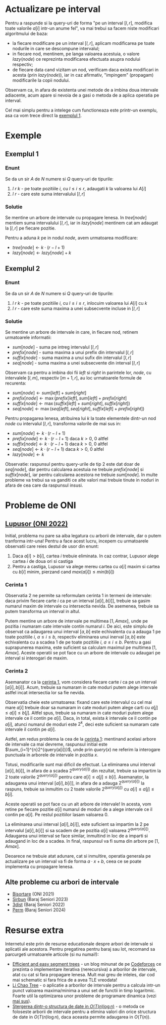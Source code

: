 
# Actualizare pe interval

Pentru a raspunde si la query-uri de forma "pe un interval $[l,r]$, modifica toate valorile $a[i]$ intr-un anume fel", va mai trebui sa facem niste modificari algoritmului de baza:
 - la fiecare modificare pe un interval $[l,r]$, aplicam modificarea pe toate nodurile in care se descompune intervalul;
 - in fiecare nod, mentinem, pe langa valoarea acestuia, o valore $lazy(node)$ ce reprezinta modificarea efectuata asupra nodului respectiv;
 - de fiecare data cand vizitam un nod, verificam daca exista modificari in acesta (prin $lazy(node)$), iar in caz afirmativ, "impingem" (propagam) modificarile la copii nodului.

Observam ca, in afara de existenta unei metode de a imbina doua intervale adiacente, acum apare si nevoia de a gasi o metoda de a aplica operatia pe interval.

Cel mai simplu pentru a intelege cum functioneaza este printr-un exemplu, asa ca vom trece direct la [exemplul 1](#exemplul-1).

# Exemple

## Exemplul 1

### Enunt

Se da un sir $A$ de $N$ numere si $Q$ query-uri de tipurile:
 1. $l$ $r$ $k$ - pe toate pozitiile $i$, cu $l \le i \le r$, adaugati $k$ la valoarea lui $A[i]$
 2. $l$ $r$ - care este suma intervalului $[l, r]$

### Solutie

Se mentine un arbore de intervale cu propagare lenesa. In $tree[node]$ mentiem suma intervalului $[l, r]$, iar in $lazy[node]$ mentinem cat am adaugat la $[l, r]$ pe fiecare pozitie.

Pentru a aduna $k$ pe in nodul $node$, avem urmatoarea modificare:
 - $tree[node] \leftarrow k \cdot (r - l + 1)$
 - $lazy[node] \leftarrow lazy[node] + k$

## Exemplul 2

### Enunt

Se da un sir $A$ de $N$ numere si $Q$ query-uri de tipurile:
 1. $l$ $r$ $k$ - pe toate pozitiile $i$, cu $l \le i \le r$, inlocuim valoarea lui $A[i]$ cu $k$
 2. $l$ $r$ - care este suma maxima a unei subsecvente incluse in $[l, r]$

### Solutie

Se mentine un arbore de intervale in care, in fiecare nod, retinem urmatoarele informatii:
 - $sum[node]$ - suma pe intreg intervalul $[l, r]$
 - $prefix[node]$ - suma maxima a unui prefix din intervalul $[l, r]$
 - $suffix[node]$ - suma maxima a unui sufix din intervalul $[l, r]$
 - $seq[node]$ - suma maxima a unei subsecvente din interval $[l, r]$

Observam ca pentru a imbina doi fii $left$ si $right$ in parintele lor, $node$, cu intervalele $[l, m]$, respectiv $[m + 1, r]$, au loc urmatoarele formule de recurenta:
 - $sum[node] \leftarrow sum[left] + sum[right]$
 - $prefix[node] \leftarrow \max(prefix[left], sum[left] + prefix[right]$
 - $suffix[node] \leftarrow \max(suffix[left] + sum[right], suffix[right])$
 - $seq[node] \leftarrow \max(seq[left], seq[right], suffix[left] + prefix[right])$

Pentru propagarea lenesa, atribuirea lui $k$ la toate elementele dintr-un nod $node$ cu intervalul $[l, r]$, transforma valorile de mai sus in:
 - $sum[node] \leftarrow k \cdot (r - l + 1)$
 - $prefix[node] \leftarrow k \cdot (r - l + 1)$ daca $k > 0$, $0$ altfel
 - $suffix[node] \leftarrow k \cdot (r - l + 1)$ daca $k > 0$, $0$ altfel
 - $seq[node] \leftarrow k \cdot (r - l + 1)$ daca $k > 0$, $0$ altfel
 - $lazy[node] \leftarrow k$

Observatie: raspunsul pentru query-urile de tip $2$ este dat doar de $seq[node]$, dar pentru calcularea acestuia ne trebuie $prefix[node]$ si $suffix[node]$, iar pentru calcularea acestora ne trebuie $sum[node]$. In multe probleme va trebui sa va ganditi ce alte valori mai trebuie tinute in noduri in afara de cea care da raspunsul insusi.

# Probleme de ONI

## [Lupusor (ONI 2022)](https://kilonova.ro/problems/137?list_id=16)

Initial, problema nu pare sa aiba legatura cu arborii de intervale, dar o putem tranforma intr-una! Pentru a face acest lucru, incepem cu urmatoarele observatii care reies destul de usor din enunt:

 1. Daca $a[i] \gt b[i]$, cartea $i$ trebuie eliminata. In caz contrar, Lupusor alege cartea $i$ de doua ori si castiga
 2. Pentru a castiga, Lupusor va alege mereu cartea cu $a[i]$ maxim si cartea cu $b[i]$ minim, pierzand cand $max(a[i]) \le min(b[i])$

### Cerinta 1

Observatia $2$ ne permite sa reformulam cerinta $1$ in termeni de intervale: daca privim fiecare carte $i$ ca pe un interval $[a[i], b[i]]$, trebuie sa gasim numarul maxim de intervale cu intersectia nevida. De asemenea, trebuie sa putem transforma un interval in altul.

Putem mentine un arbore de intervale pe multimea $[1, Amax]$, unde pe pozitia $i$ numaram cate intervale contin numarul $i$. De aici, este simplu de observat ca adaugarea unui interval $[a, b]$ este echivalenta cu a adauga $1$ pe toate pozitiile $i$, $a \le i \le b$, respectiv eliminarea unui inerval $[a, b]$ este echivalenta cu a scadea $1$ de pe toate pozitiile $i$, $a \le i \le b$. Pentru a gasi suprapunerea maxima, este suficient sa calculam maximul pe multimea $[1, Amax]$. Aceste operatii se pot face cu un arbore de intervale cu adaugari pe interval si interogari de maxim.

### Cerinta 2

Asemanator ca la [cerinta 1](#cerinta-1), vom considera fiecare carte $i$ ca pe un interval $[a[i], b[i]]$. Acum, trebuie sa numaram in cate moduri putem alege intervale astfel incat intersectia lor sa fie nevida.

Observatia cheie este urmatoarea: fixand care este intervalul cu cel mai mare $a[i]$ trebuie doar sa numaram in cate moduri putem alege carti cu $a[j] \le a[i] \le b[j]$. Altfel spus, trebuie sa numaram in cate moduri putem alege intervale ce il contin pe $a[i]$. Daca, in total, exista $k$ intervale ce il contin pe $a[i]$, atunci numarul de moduri este $2^k$, deci este suficient sa numaram cate intervale il contin pe $a[i]$.

Astfel, am redus problema la cea de la [cerinta 1](#cerinta-1): mentinand acelasi arbore de intervale ca mai devreme, raspunsul initial este $\sum_{i=1}^{n}2^{query(a[i])}$, unde prin $query(x)$ ne referim la interogare punctuala in arborele de intervale in pozitia $x$.

Totusi, modificarile sunt mai dificil de efectuat. La eliminarea unui interval $[a[i], b[i]]$, in afara de a scadea $2^{query(a[i])}$ din rezultat, trebuie sa impartim la $2$ toate valorile $2^{query(a[j])}$ pentru care $a[i] \le a[j] \le b[i]$. Asemanator, la adaugarea unui interval $[a[i], b[i]]$, in afara de a adauga $2^{query(a[i])}$ la raspuns, trebuie sa inmultim cu $2$ toate valorile $2^{query(a[j])}$ cu $a[i] \le a[j] \le b[i]$.

Aceste operatii se pot face cu un alt arbore de intervale! In acesta, vom retine pe fiecare pozitie $a[i]$ numarul de moduri de a alege intervale ce il contin pe $a[i]$. Pe restul pozitiilor lasam valoarea $0$.

La eliminarea unui interval $[a[i], b[i]]$, este suficient sa impartim la $2$ pe intervalul $[a[i], b[i]]$ si sa scadem de pe pozitia $a[i]$ valoarea $2^{query(a[i])}$. Adaugarea unui interval se face similar, inmultind in loc de a imparti si adaugand in loc de a scadea. In final, raspunsul va fi suma din arbore pe $[1, Amax]$.

Deoarece ne trebuie atat adunare, cat si inmultire, operatia generala pe actualizare pe un interval va fi de forma $a \cdot x + b$, ceea ce se poate implementa cu propagare lenesa.

## Alte probleme cu arbori de intervale

 - [Bisortare](https://kilonova.ro/problems/63) (ONI 2021)
 - [Sirbun](https://kilonova.ro/problems/556) (Baraj Seniori 2023)
 - [3dist](https://kilonova.ro/problems/141) (Baraj Seniori 2022)
 - [Perm](https://kilonova.ro/problems/2669) (Baraj Seniori 2024)

# Resurse extra

Internetul este prin de resurse educationale despre arbori de intervale si aplicatii ale acestora. Pentru pregatirea pentru baraj sau lot, recomand sa parcurgeti urmatoarele articole (si nu numai!):
 - [Efficient and easy segment trees](https://codeforces.com/blog/entry/18051) - un blog minunat de pe [Codeforces](https://codeforces.com/) ce prezinta o implementare iterativa (nerecursiva) a arborilor de intervale, atat cu cat si fara propagare lenesa. Mult mai greu de inteles, dar cod mai schematic si fara frica de a avea TLE vreodata!
 - [Li Chao Tree](https://cp-algorithms.com/geometry/convex_hull_trick.html#li-chao-tree) - o aplicatie a arborilor de intervale pentru a calcula intr-un punct valoarea maxima/minima a unui set de functii in timp logaritmic. Foarte util la optimizarea unor probleme de programare dinamica (vezi [mai sus](https://cp-algorithms.com/geometry/convex_hull_trick.html)).
 - [Stergerea dintr-o structura de date in $O(T(n) \log n)$](https://cp-algorithms.com/data_structures/deleting_in_log_n.html) - o metoda ce foloseste arborii de intervale pentru a elimina valori din orice structura de date in $O(T(n) \log n)$, daca aceasta permite adaugarea in $O(T(n))$.

